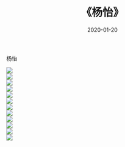 ﻿---
layout: post
title:  《杨怡》
date:   2020-01-20
img: http://img.660000.xyz/Sharelink/壁纸/明星魅力/华人明星/杨怡/000.jpg
categories: [美女, 清纯, 唯美]
---

杨怡

 ![](http://img.660000.xyz/Sharelink/壁纸/明星魅力/华人明星/杨怡/001.jpg) <br>![](http://img.660000.xyz/Sharelink/壁纸/明星魅力/华人明星/杨怡/002.jpg) <br>![](http://img.660000.xyz/Sharelink/壁纸/明星魅力/华人明星/杨怡/003.jpg) <br>![](http://img.660000.xyz/Sharelink/壁纸/明星魅力/华人明星/杨怡/004.jpg) <br>![](http://img.660000.xyz/Sharelink/壁纸/明星魅力/华人明星/杨怡/005.jpg) <br>![](http://img.660000.xyz/Sharelink/壁纸/明星魅力/华人明星/杨怡/006.jpg) <br>![](http://img.660000.xyz/Sharelink/壁纸/明星魅力/华人明星/杨怡/007.jpg) <br>![](http://img.660000.xyz/Sharelink/壁纸/明星魅力/华人明星/杨怡/008.jpg) <br>![](http://img.660000.xyz/Sharelink/壁纸/明星魅力/华人明星/杨怡/009.jpg) <br>![](http://img.660000.xyz/Sharelink/壁纸/明星魅力/华人明星/杨怡/010.jpg) <br>![](http://img.660000.xyz/Sharelink/壁纸/明星魅力/华人明星/杨怡/011.jpg) <br>![](http://img.660000.xyz/Sharelink/壁纸/明星魅力/华人明星/杨怡/012.jpg) <br>